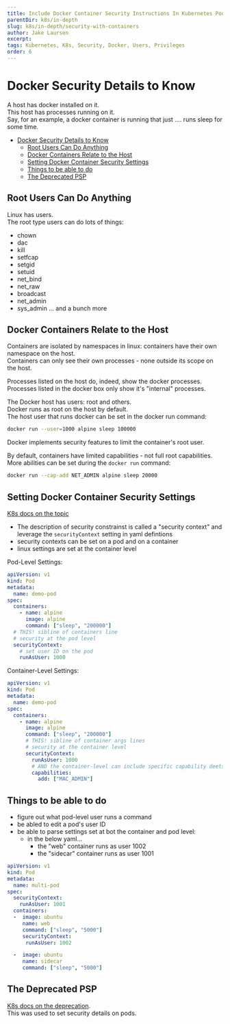 ```yaml
---
title: Include Docker Container Security Instructions In Kubernetes Pod Definition Files
parentDir: k8s/in-depth
slug: k8s/in-depth/security-with-containers
author: Jake Laursen
excerpt: 
tags: Kubernetes, K8s, Security, Docker, Users, Privileges
order: 6
---
```


# Docker Security Details to Know
A host has docker installed on it.  
This host has processes running on it.  
Say, for an example, a docker container is running that just .... runs sleep for some time.  

- [Docker Security Details to Know](#docker-security-details-to-know)
  - [Root Users Can Do Anything](#root-users-can-do-anything)
  - [Docker Containers Relate to the Host](#docker-containers-relate-to-the-host)
  - [Setting Docker Container Security Settings](#setting-docker-container-security-settings)
  - [Things to be able to do](#things-to-be-able-to-do)
  - [The Deprecated PSP](#the-deprecated-psp)

## Root Users Can Do Anything
Linux has users.  
The root type users can do lots of things:
- chown
- dac
- kill
- setfcap
- setgid
- setuid
- net_bind
- net_raw
- broadcast
- net_admin
- sys_admin
... and a bunch more


## Docker Containers Relate to the Host
Containers are isolated by namespaces in linux: containers have their own namespace on the host.  
Containers can only see their own processes - none outside its scope on the host.  

Processes listed on the host do, indeed, show the docker processes.  
Processes listed in the docker box only show it's "internal" processes.  

The Docker host has users: root and others.  
Docker runs as root on the host by default.  
The host user that runs docker can be set in the docker run command:
```bash
docker run --user=1000 alpine sleep 100000
```

Docker implements security features to limit the container's root user.  

By default, containers have limited capabilities - not full root capabilities. More abilities can be set during the `docker run` command:
```bash
docker run --cap-add NET_ADMIN alpine sleep 20000
```

## Setting Docker Container Security Settings  
[K8s docs on the topic](https://kubernetes.io/docs/tasks/configure-pod-container/security-context/)
- The description of security constrainst is called a "security context" and leverage the `securityContext` setting in yaml defintions
- security contexts can be set on a pod and on a container
- linux settings are set at the container level

Pod-Level Settings:
```yaml
apiVersion: v1
kind: Pod
metadata:
  name: demo-pod
spec:
  containers:
    - name: alpine
      image: alpine
      command: ["sleep", "200000"]
  # THIS! sibline of containers line
  # security at the pod level
  securityContext:
    # set user ID on the pod
    runAsUser: 1000
```

Container-Level Settings:
```yaml
apiVersion: v1
kind: Pod
metadata:
  name: demo-pod
spec:
  containers:
    - name: alpine
      image: alpine
      command: ["sleep", "200000"]
      # THIS! sibline of container args lines
      # security at the container level
      securityContext:
        runAsUser: 1000
        # AND the container-level can include specific capability deets
        capabilities:
          add: ["MAC_ADMIN"]
```


## Things to be able to do
- figure out what pod-level user runs a command
- be abled to edit a pod's user ID
- be able to parse settings set at bot the container and pod level:
  - in the below yaml...
    - the "web" container runs as user 1002
    - the "sidecar" container runs as user 1001
```yaml
apiVersion: v1
kind: Pod
metadata:
  name: multi-pod
spec:
  securityContext:
    runAsUser: 1001
  containers:
  -  image: ubuntu
     name: web
     command: ["sleep", "5000"]
     securityContext:
      runAsUser: 1002

  -  image: ubuntu
     name: sidecar
     command: ["sleep", "5000"]
```

## The Deprecated PSP
[K8s docs on the deprecation](https://kubernetes.io/blog/2021/04/06/podsecuritypolicy-deprecation-past-present-and-future/).  
This was used to set security details on pods.  
